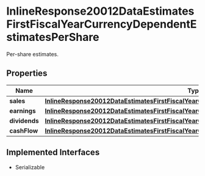 

# InlineResponse20012DataEstimatesFirstFiscalYearCurrencyDependentEstimatesPerShare

Per-share estimates.

## Properties

Name | Type | Description | Notes
------------ | ------------- | ------------- | -------------
**sales** | [**InlineResponse20012DataEstimatesFirstFiscalYearCurrencyDependentEstimatesPerShareSales**](InlineResponse20012DataEstimatesFirstFiscalYearCurrencyDependentEstimatesPerShareSales.md) |  |  [optional]
**earnings** | [**InlineResponse20012DataEstimatesFirstFiscalYearCurrencyDependentEstimatesPerShareEarnings**](InlineResponse20012DataEstimatesFirstFiscalYearCurrencyDependentEstimatesPerShareEarnings.md) |  |  [optional]
**dividends** | [**InlineResponse20012DataEstimatesFirstFiscalYearCurrencyDependentEstimatesPerShareDividends**](InlineResponse20012DataEstimatesFirstFiscalYearCurrencyDependentEstimatesPerShareDividends.md) |  |  [optional]
**cashFlow** | [**InlineResponse20012DataEstimatesFirstFiscalYearCurrencyDependentEstimatesPerShareCashFlow**](InlineResponse20012DataEstimatesFirstFiscalYearCurrencyDependentEstimatesPerShareCashFlow.md) |  |  [optional]


## Implemented Interfaces

* Serializable


